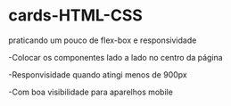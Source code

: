 # cards-HTML-CSS

praticando um pouco de flex-box e responsividade

-Colocar os componentes lado a lado
no centro da página

-Responvisidade quando atingi menos de 900px

-Com boa visibilidade para aparelhos mobile


